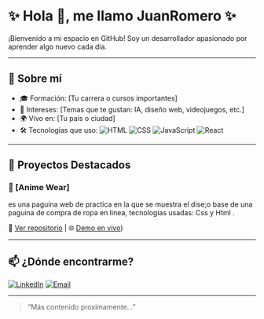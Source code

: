 
# ✨ Hola 👋, me llamo JuanRomero ✨

¡Bienvenido a mi espacio en GitHub! Soy un desarrollador apasionado por aprender algo nuevo cada dia.

---

## 🚀 Sobre mí

- 🎓 Formación: [Tu carrera o cursos importantes]
- 🧠 Intereses: [Temas que te gustan: IA, diseño web, videojuegos, etc.]
- 🌍 Vivo en: [Tu país o ciudad]
- 🛠️ Tecnologías que uso:
  ![HTML](https://img.shields.io/badge/-HTML5-E34F26?style=flat-square&logo=html5&logoColor=white)
  ![CSS](https://img.shields.io/badge/-CSS3-1572B6?style=flat-square&logo=css3)
  ![JavaScript](https://img.shields.io/badge/-JavaScript-F7DF1E?style=flat-square&logo=javascript&logoColor=black)
  ![React](https://img.shields.io/badge/-React-20232A?style=flat-square&logo=react)

---

## 📂 Proyectos Destacados

### 🌟 [Anime Wear]
es una paguina web de practica en la que se muestra el dise;o base de una paguina de compra de ropa en linea, tecnologias usadas: Css y Html .

🔗 [Ver repositorio](https://github.com/JuanRomer0/ProyectoLimpioHTML) | 🌐 [Demo en vivo](https://tiendaropaanimewear.netlify.app/))

---

## 📫 ¿Dónde encontrarme?

[![LinkedIn](https://img.shields.io/badge/-LinkedIn-0077B5?style=flat-square&logo=linkedin&logoColor=white)](https://www.linkedin.com/in/juan-sebastian-romero-cepeda-7944ba339/)
[![Email](https://img.shields.io/badge/-Email-EA4335?style=flat-square&logo=gmail&logoColor=white)]()


---

> “Más contenido proximamente...”  
